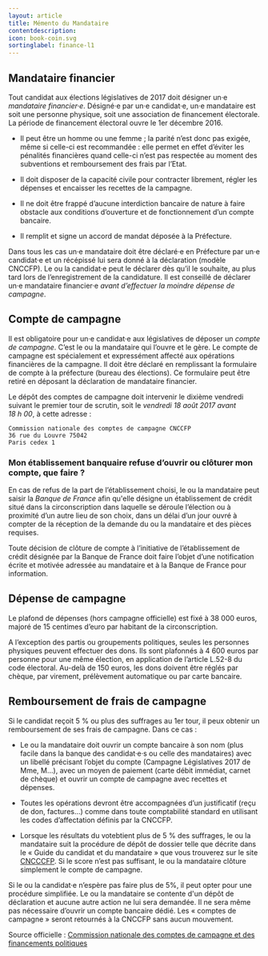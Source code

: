 ```yaml
---
layout: article
title: Mémento du Mandataire
contentdescription:
icon: book-coin.svg
sortinglabel: finance-l1
---
```


## Mandataire financier

Tout candidat aux élections législatives de 2017 doit désigner un·e *mandataire financier·e*. Désigné·e par un·e candidat·e, un·e mandataire est soit une personne physique, soit une association de financement électorale. La période de financement électoral ouvre le 1er décembre 2016.

- Il peut être un homme ou une femme ; la parité n’est donc pas exigée, même si celle-ci est recommandée : elle permet en effet d’éviter les pénalités financières quand celle-ci n’est pas respectée au moment des subventions et remboursement des frais par l’Etat.

- Il doit disposer de la capacité civile pour contracter librement, régler les dépenses et encaisser les recettes de la campagne.

- Il ne doit être frappé d’aucune interdiction bancaire de nature à faire obstacle aux conditions d’ouverture et de fonctionnement d’un compte bancaire.

- Il remplit et signe un accord de mandat déposée à la Préfecture.

Dans tous les cas un·e mandataire doit être déclaré·e en Préfecture par un·e candidat·e et un récépissé lui sera donné à la déclaration (modèle CNCCFP). Le ou la candidat·e peut le déclarer dès qu’il le souhaite, au plus tard lors de l’enregistrement de la candidature. Il est conseillé de déclarer un·e mandataire financier·e *avant d’effectuer la moindre dépense de campagne*.

## Compte de campagne

Il est obligatoire pour un·e candidat·e aux législatives de déposer un *compte de campagne*. C’est le ou la mandataire qui l’ouvre et le gère. Le compte de campagne est spécialement et expressément affecté aux opérations financières de la campagne. Il doit être déclaré en remplissant la formulaire de compte à la préfecture (bureau des élections). Ce formulaire peut être retiré en déposant la déclaration de mandataire financier.

Le dépôt des comptes de campagne doit intervenir le dixième vendredi suivant le premier tour de scrutin, soit le *vendredi 18 août 2017 avant 18 h 00*, à cette adresse :

```
Commission nationale des comptes de campagne CNCCFP
36 rue du Louvre 75042
Paris cedex 1
```

### Mon établissement banquaire refuse d’ouvrir ou clôturer mon compte, que faire ?

En cas de refus de la part de l’établissement choisi, le ou la mandataire peut saisir la *Banque de France* afin qu'elle désigne un établissement de crédit situé dans la circonscription dans laquelle se déroule l’élection ou à proximité d’un autre lieu de son choix, dans un délai d’un jour ouvré à compter de la réception de la demande du ou la mandataire et des pièces requises.

Toute décision de clôture de compte à l’initiative de l’établissement de crédit désignée par la Banque de France doit faire l’objet d’une notification écrite et motivée adressée au mandataire et à la Banque de France pour information.

## Dépense de campagne

Le plafond de dépenses (hors campagne officielle) est fixé à 38 000 euros, majoré de 15 centimes d’euro par habitant de la circonscription.

A l’exception des partis ou groupements politiques, seules les personnes physiques peuvent effectuer des dons. Ils sont plafonnés à 4 600 euros par personne pour une même élection, en application de l’article L.52-8 du code électoral. Au-delà de 150 euros, les dons doivent être réglés par chèque, par virement, prélèvement automatique ou par carte bancaire.

## Remboursement de frais de campagne

Si le candidat reçoit 5 % ou plus des suffrages au 1er tour, il peux obtenir un remboursement de ses frais de campagne. Dans ce cas :

- Le ou la mandataire doit ouvrir un compte bancaire à son nom (plus facile dans la banque des candidat·e·s ou celle des mandataires) avec un libellé précisant l’objet du compte (Campagne Législatives 2017 de Mme, M…), avec un moyen de paiement (carte débit immédiat, carnet de chèque) et ouvrir un compte de campagne avec recettes et dépenses.

- Toutes les opérations devront être accompagnées d’un justificatif (reçu de don, factures…) comme dans toute comptabilité standard en utilisant les codes d’affectation définis par la CNCCFP.

- Lorsque les résultats du votebtient plus de 5 % des suffrages, le ou la mandataire suit la procédure de dépôt de dossier telle que décrite dans le « Guide du candidat et du mandataire » que vous trouverez sur le site [CNCCCFP](http://www.cnccfp.fr/index.php?art=734). Si le score n’est pas suffisant, le ou la mandataire clôture simplement le compte de campagne.

Si le ou la candidat·e n’espère pas faire plus de 5%, il peut opter pour une procédure simplifiée. Le ou la mandataire se contente d'un dépôt de déclaration et aucune autre action ne lui sera demandée. Il ne sera même pas nécessaire d’ouvrir un compte bancaire dédié. Les « comptes de campagne » seront retournés à la CNCCFP sans aucun mouvement.

Source officielle : [Commission nationale des comptes de campagne et des financements politiques](http://www.cnccfp.fr/docs/campagne/20161027_guide_candidat_edition_2016.pdf)
